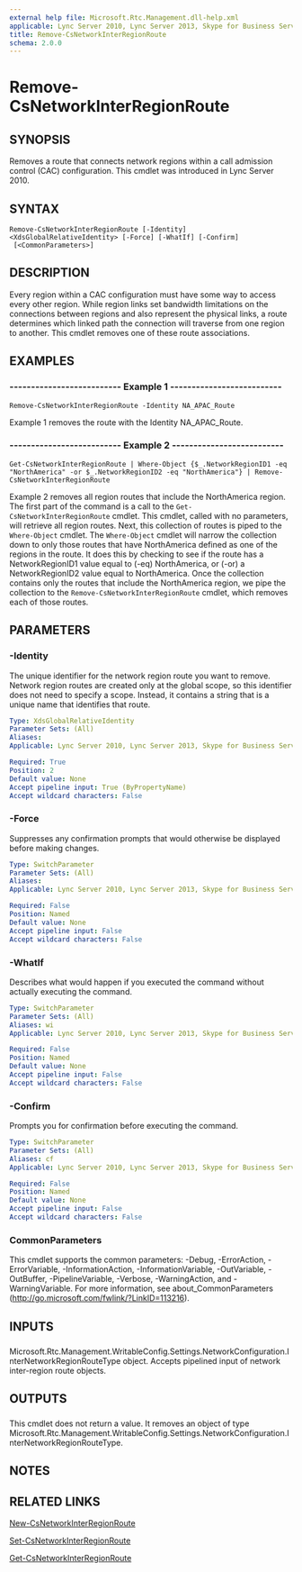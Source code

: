 ```yaml
---
external help file: Microsoft.Rtc.Management.dll-help.xml
applicable: Lync Server 2010, Lync Server 2013, Skype for Business Server 2015, Skype for Business Server 2019
title: Remove-CsNetworkInterRegionRoute
schema: 2.0.0
---
```


# Remove-CsNetworkInterRegionRoute

## SYNOPSIS
Removes a route that connects network regions within a call admission control (CAC) configuration.
This cmdlet was introduced in Lync Server 2010.


## SYNTAX

```
Remove-CsNetworkInterRegionRoute [-Identity] <XdsGlobalRelativeIdentity> [-Force] [-WhatIf] [-Confirm]
 [<CommonParameters>]
```

## DESCRIPTION
Every region within a CAC configuration must have some way to access every other region.
While region links set bandwidth limitations on the connections between regions and also represent the physical links, a route determines which linked path the connection will traverse from one region to another.
This cmdlet removes one of these route associations.


## EXAMPLES

### -------------------------- Example 1 --------------------------
```
Remove-CsNetworkInterRegionRoute -Identity NA_APAC_Route
```

Example 1 removes the route with the Identity NA_APAC_Route.


### -------------------------- Example 2 --------------------------
```
Get-CsNetworkInterRegionRoute | Where-Object {$_.NetworkRegionID1 -eq "NorthAmerica" -or $_.NetworkRegionID2 -eq "NorthAmerica"} | Remove-CsNetworkInterRegionRoute
```

Example 2 removes all region routes that include the NorthAmerica region.
The first part of the command is a call to the `Get-CsNetworkInterRegionRoute` cmdlet.
This cmdlet, called with no parameters, will retrieve all region routes.
Next, this collection of routes is piped to the `Where-Object` cmdlet.
The `Where-Object` cmdlet will narrow the collection down to only those routes that have NorthAmerica defined as one of the regions in the route.
It does this by checking to see if the route has a NetworkRegionID1 value equal to (-eq) NorthAmerica, or (-or) a NetworkRegionID2 value equal to NorthAmerica.
Once the collection contains only the routes that include the NorthAmerica region, we pipe the collection to the `Remove-CsNetworkInterRegionRoute` cmdlet, which removes each of those routes.


## PARAMETERS

### -Identity
The unique identifier for the network region route you want to remove.
Network region routes are created only at the global scope, so this identifier does not need to specify a scope.
Instead, it contains a string that is a unique name that identifies that route.

```yaml
Type: XdsGlobalRelativeIdentity
Parameter Sets: (All)
Aliases: 
Applicable: Lync Server 2010, Lync Server 2013, Skype for Business Server 2015, Skype for Business Server 2019

Required: True
Position: 2
Default value: None
Accept pipeline input: True (ByPropertyName)
Accept wildcard characters: False
```

### -Force
Suppresses any confirmation prompts that would otherwise be displayed before making changes.

```yaml
Type: SwitchParameter
Parameter Sets: (All)
Aliases: 
Applicable: Lync Server 2010, Lync Server 2013, Skype for Business Server 2015, Skype for Business Server 2019

Required: False
Position: Named
Default value: None
Accept pipeline input: False
Accept wildcard characters: False
```

### -WhatIf
Describes what would happen if you executed the command without actually executing the command.

```yaml
Type: SwitchParameter
Parameter Sets: (All)
Aliases: wi
Applicable: Lync Server 2010, Lync Server 2013, Skype for Business Server 2015, Skype for Business Server 2019

Required: False
Position: Named
Default value: None
Accept pipeline input: False
Accept wildcard characters: False
```

### -Confirm
Prompts you for confirmation before executing the command.

```yaml
Type: SwitchParameter
Parameter Sets: (All)
Aliases: cf
Applicable: Lync Server 2010, Lync Server 2013, Skype for Business Server 2015, Skype for Business Server 2019

Required: False
Position: Named
Default value: None
Accept pipeline input: False
Accept wildcard characters: False
```

### CommonParameters
This cmdlet supports the common parameters: -Debug, -ErrorAction, -ErrorVariable, -InformationAction, -InformationVariable, -OutVariable, -OutBuffer, -PipelineVariable, -Verbose, -WarningAction, and -WarningVariable. For more information, see about_CommonParameters (http://go.microsoft.com/fwlink/?LinkID=113216).

## INPUTS

###  
Microsoft.Rtc.Management.WritableConfig.Settings.NetworkConfiguration.InterNetworkRegionRouteType object.
Accepts pipelined input of network inter-region route objects.

## OUTPUTS

###  
This cmdlet does not return a value.
It removes an object of type Microsoft.Rtc.Management.WritableConfig.Settings.NetworkConfiguration.InterNetworkRegionRouteType.

## NOTES

## RELATED LINKS

[New-CsNetworkInterRegionRoute](New-CsNetworkInterRegionRoute.md)

[Set-CsNetworkInterRegionRoute](Set-CsNetworkInterRegionRoute.md)

[Get-CsNetworkInterRegionRoute](Get-CsNetworkInterRegionRoute.md)

